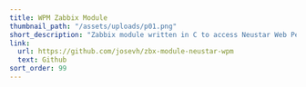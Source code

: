 ```yaml
---
title: WPM Zabbix Module
thumbnail_path: "/assets/uploads/p01.png"
short_description: "Zabbix module written in C to access Neustar Web Performance Metrics data and import it into Zabbix."
link:
  url: https://github.com/josevh/zbx-module-neustar-wpm
  text: Github
sort_order: 99
---
```


